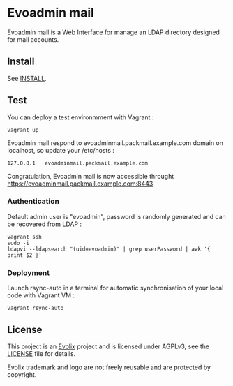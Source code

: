 # Evoadmin mail

Evoadmin mail is a Web Interface for manage an LDAP directory designed for mail accounts.

## Install

See [INSTALL](docs/INSTALL.md).

## Test

You can deploy a test environmment with Vagrant :

~~~
vagrant up
~~~

Evoadmin mail respond to evoadminmail.packmail.example.com domain on localhost, so update your /etc/hosts :

~~~
127.0.0.1   evoadminmail.packmail.example.com
~~~

Congratulation, Evoadmin mail is now accessible throught https://evoadminmail.packmail.example.com:8443

### Authentication

Default admin user is "evoadmin", password is randomly generated and can be recovered from LDAP :

~~~
vagrant ssh
sudo -i
ldapvi --ldapsearch "(uid=evoadmin)" | grep userPassword | awk '{ print $2 }'
~~~

### Deployment

Launch rsync-auto in a terminal for automatic synchronisation of your local code with Vagrant VM :

~~~
vagrant rsync-auto
~~~

## License

This project is an [Evolix](https://evolix.com) project and is licensed under AGPLv3, see the [LICENSE](LICENSE) file for details.

Evolix trademark and logo are not freely reusable and are protected by copyright.
